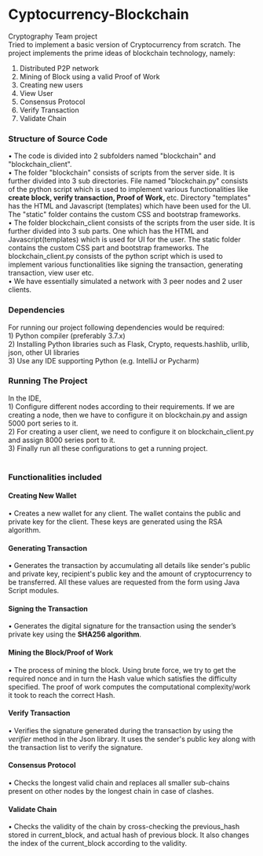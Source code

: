 # Cyptocurrency-Blockchain
Cryptography Team project<br>
Tried to implement a basic version of Cryptocurrency from scratch. The project implements the prime ideas of blockchain technology, namely:
1) Distributed P2P network
2) Mining of Block using a valid Proof of Work
3) Creating new users 
4) View User
5) Consensus Protocol
6) Verify Transaction 
7) Validate Chain
<h3>Structure of Source Code</h3>
• The code is divided into 2 subfolders named "blockchain" and "blockchain_client".
<br>
• The folder "blockchain" consists of scripts from the server side. It is further divided into 3 sub directories. File named "blockchain.py" consists of the python script which is used to implement various functionalities like <b>create block, verify transaction, Proof of Work, </b>etc. Directory "templates" has the HTML and Javascript (templates) which have been used for the UI. The "static" folder contains the custom CSS and bootstrap frameworks. 
<br>
• The  folder blockchain_client consists of the scripts from the user side. It is further divided into 3 sub parts. One which has the HTML and Javascript(templates) which is used for UI for the user. The static folder contains the custom CSS part and bootstrap frameworks. The blockchain_client.py consists of the python script which is used to implement various functionalities like signing the transaction, generating transaction, view user etc.<br>
• We have essentially simulated a network with 3 peer nodes and 2 user clients.
<br>
<h3>Dependencies</h3>
<p>For running our project following dependencies would be required:
<br>
1) Python compiler (preferably 3.7.x)<br>
2) Installing Python libraries such as Flask, Crypto, requests.hashlib, urllib, json, other UI libraries<br>
3) Use any IDE supporting Python (e.g. IntelliJ or Pycharm)
</p>
<h3>Running The Project</h3>
In the IDE, <br>
1) Configure different nodes according to their requirements. If we are creating a node, then we have to configure it on blockchain.py and assign 5000 port series to it. <br>
2) For creating a user client, we need to configure it on blockchain_client.py and assign 8000 series port to it.<br>
3) Finally run all these configurations to get a running project.<br>
<br>
<h3>Functionalities included</h3>
<h4>Creating New Wallet</h4>
• Creates a new wallet for any client. The wallet contains the public and private key for the client. These keys are generated using the RSA algorithm. <br>
<h4>Generating Transaction</h4>
• Generates the transaction by accumulating all details like sender's public and private key, recipient's public key and the amount of cryptocurrency to be transferred. All these values are requested from the form using Java Script modules.
<h4>Signing the Transaction</h4>
• Generates the digital signature for the transaction using the sender’s private key using the <b>SHA256 algorithm</b>.
<h4>Mining the Block/Proof of Work</h4>
• The process of mining the block. Using brute force, we try to get the required nonce and in turn the Hash value which satisfies the difficulty specified. The proof of work computes the computational complexity/work it took to reach the correct Hash.
<h4>Verify Transaction</h4>
• Verifies the signature generated during the transaction by using the <i>verifier</i> method in the Json library. It uses the sender's public key along with the transaction list to verify the signature. 
<h4>Consensus Protocol</h4>
• Checks the longest valid chain and replaces all smaller sub-chains present on other nodes by the longest chain in case of clashes.
<h4>Validate Chain</h4>
• Checks the validity of the chain by cross-checking the previous_hash stored in current_block, and actual hash of previous block. It also changes the index of the current_block according to the validity.
